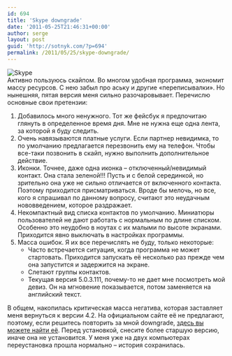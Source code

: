 ```yaml
---
id: 694
title: 'Skype downgrade'
date: '2011-05-25T21:46:31+00:00'
author: serge
layout: post
guid: 'http://sotnyk.com/?p=694'
permalink: /2011/05/25/skype-downgrade/
---
```


![](http://localhost/wp-content/uploads/2011/05/Skype.png "Skype")  
Активно пользуюсь скайпом. Во многом удобная программа, экономит массу ресурсов. С нею забыл про аську и другие «переписывалки». Но нынешняя, пятая версия меня сильно разочаровывает. Перечислю основные свои претензии:

1. Добавилось много ненужного. Тот же фейсбук я предпочитаю глянуть в определенное время дня. Мне не нужна еще одна лента, за которой я буду следить.
2. Очень навязываются платные услуги. Если партнер невидимка, то по умолчанию предлагается перезвонить ему на телефон. Чтобы все-таки позвонить в скайп, нужно выполнить дополнительное действие.
3. Иконки. Точнее, даже одна иконка – отключенный/невидимый контакт. Она стала зеленой!!! Пусть и с белой серединкой, но зрительно она уже не сильно отличается от включенного контакта. Поэтому приходится присматриваться. Вроде бы мелочь, но все, кого я спрашивал по данному вопросу, считают это неудачным нововведением, которое раздражает.
4. Некомпактный вид списка контактов по умолчанию. Миниатюры пользователей не дают работать с нормальным по длине списком. Особенно это неудобно в ноутах с их малыми по высоте экранами. Приходится явно выключать в настройках программы.
5. Масса ошибок. Я их все перечислять не буду, только некоторые: 
    - Часто встречается ситуация, когда программа не может стартовать. Приходится запускать её несколько раз прежде чем она запустится и задержится на экране.
    - Слетают группы контактов.
    - Текущая версия 5.0.3.111, почему-то не дает мне посмотреть мой девиз. Он на мгновение показывается, потом заменяется на английский текст.

В общем, накопилась критическая масса негатива, которая заставляет меня вернуться к версии 4.2. На официальном сайте её не предлагают, поэтому, если решитесь повторить за мной downgrade, [здесь вы можете найти её](http://localhost/sw/SkypeSetupFull_4-2.exe). Перед установкой, снесите более старшую версию, иначе она не установится. У меня уже на двух компьютерах переустановка прошла нормально – история сохранилась.